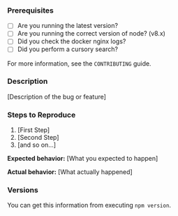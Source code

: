 ### Prerequisites

* [ ] Are you running the latest version?
* [ ] Are you running the correct version of node? (v8.x) 
* [ ] Did you check the docker nginx logs?
* [ ] Did you perform a cursory search?

For more information, see the `CONTRIBUTING` guide.

### Description

[Description of the bug or feature]

### Steps to Reproduce

1. [First Step]
2. [Second Step]
3. [and so on...]

**Expected behavior:** [What you expected to happen]

**Actual behavior:** [What actually happened]

### Versions

You can get this information from executing `npm version`.